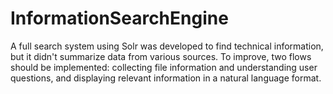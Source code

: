 # InformationSearchEngine
A full search system using Solr was developed to find technical information, but it didn't summarize data from various sources. To improve, two flows should be implemented: collecting file information and understanding user questions, and displaying relevant information in a natural language format.
